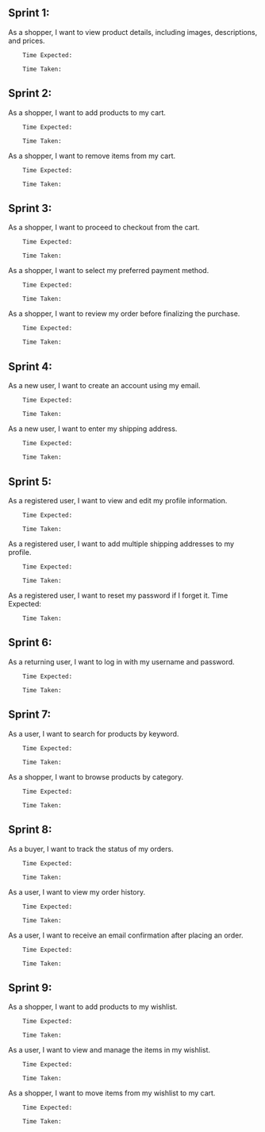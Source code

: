 ## Sprint 1: 
As a shopper, I want to view product details, including images, descriptions, and prices.

        Time Expected:

        Time Taken:


## Sprint 2:
As a shopper, I want to add products to my cart.

        Time Expected:

        Time Taken:
    
As a shopper, I want to remove items from my cart.

        Time Expected:

        Time Taken:

## Sprint 3: 
As a shopper, I want to proceed to checkout from the cart.

        Time Expected:

        Time Taken:
    
As a shopper, I want to select my preferred payment method.

        Time Expected:

        Time Taken:
    
As a shopper, I want to review my order before finalizing the purchase.

        Time Expected:

        Time Taken:
## Sprint 4: 
As a new user, I want to create an account using my email.

        Time Expected:

        Time Taken:
    
As a new user, I want to enter my shipping address.

        Time Expected:

        Time Taken:
    
## Sprint 5:
As a registered user, I want to view and edit my profile information.

        Time Expected:

        Time Taken:

As a registered user, I want to add multiple shipping addresses to my profile.

        Time Expected:

        Time Taken:
    
As a registered user, I want to reset my password if I forget it.
        Time Expected:

        Time Taken:

## Sprint 6:
As a returning user, I want to log in with my username and password.

        Time Expected:

        Time Taken:

## Sprint 7:
As a user, I want to search for products by keyword.

        Time Expected:

        Time Taken:
        
As a shopper, I want to browse products by category.

        Time Expected:

        Time Taken:

## Sprint 8:
As a buyer, I want to track the status of my orders.

        Time Expected:

        Time Taken:

As a user, I want to view my order history.
    
        Time Expected:

        Time Taken:

As a user, I want to receive an email confirmation after placing an order.

        Time Expected:

        Time Taken:

## Sprint 9:
As a shopper, I want to add products to my wishlist.

        Time Expected:

        Time Taken:

As a user, I want to view and manage the items in my wishlist.

        Time Expected:

        Time Taken:

As a shopper, I want to move items from my wishlist to my cart.

        Time Expected:

        Time Taken: